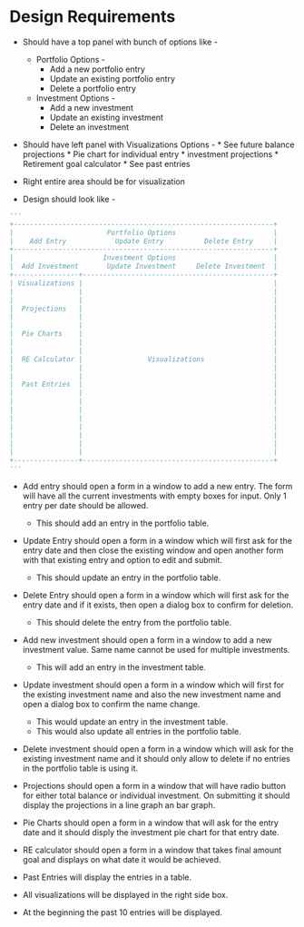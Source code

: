 # Design Requirements

* Should have a top panel with bunch of options like -
	* Portfolio Options -
		* Add a new portfolio entry
		* Update an existing portfolio entry
		* Delete a portfolio entry
	* Investment Options -
		* Add a new investment
		* Update an existing investment
		* Delete an investment
* Should have left panel with Visualizations Options -
		* See future balance projections
		* Pie chart for individual entry
		* investment projections
		* Retirement goal calculator
		* See past entries
* Right entire area should be for visualization

* Design should look like -
```python
'''
+----------------------------------------------------------------+
|                       Portfolio Options                        |
|    Add Entry            Update Entry          Delete Entry     |
+----------------------------------------------------------------+
|                      Investment Options                        |
|  Add Investment       Update Investment     Delete Investment  |
+----------------+-----------------------------------------------+
| Visualizations |                                               |
|                |                                               |
|                |                                               |
|  Projections   |                                               |
|                |                                               |
|                |                                               |
|  Pie Charts    |                                               |
|                |                                               |
|                |                                               |
|  RE Calculator |                Visualizations                 |
|                |                                               |
|                |                                               |
|  Past Entries  |                                               |
|                |                                               |
|                |                                               |
|                |                                               |
|                |                                               |
|                |                                               |
|                |                                               |
|                |                                               |
|                |                                               |
+----------------+-----------------------------------------------+
'''
```


* Add entry should open a form in a window to add a new entry.
The form will have all the current investments with empty boxes for input. Only 1 entry per date should be allowed.
	* This should add an entry in the portfolio table.

* Update Entry should open a form in a window which will first ask for the entry date and then close the existing window and open another form with that existing entry and option to edit and submit.
	*  This should update an entry in the portfolio table.

* Delete Entry should open a form in a window which will first ask for the entry date and if it exists, then open a dialog box to confirm for deletion.
	* This should delete the entry from the portfolio table.

* Add new investment should open a form in a window to add a new investment value. Same name cannot be used for multiple investments.
	* This will add an entry in the investment table.

* Update investment should open a form in a window which will first for the existing investment name and also the new investment name and open a dialog box to confirm the name change.
	* This would update an entry in the investment table.
	* This would also update all entries in the portfolio table.

* Delete investment should open a form in a window which will ask for the existing investment name and it should only allow to delete if no entries in the portfolio table is using it.

* Projections should open a form in a window that will have radio button for either total balance or individual investment. On submitting it should display the projections in a line graph an bar graph.

* Pie Charts should open a form in a window that will ask for the entry date and it should disply the investment pie chart for that entry date.

* RE calculator should open a form in a window that takes final amount goal and displays on what date it would be achieved.

* Past Entries will display the entries in a table.

* All visualizations will be displayed in the right side box.

* At the beginning the past 10 entries will be displayed.












